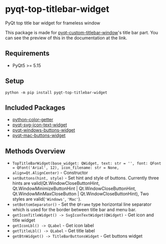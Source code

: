 # pyqt-top-titlebar-widget
PyQt top title bar widget for frameless window

This package is made for <a href="https://github.com/yjg30737/pyqt-custom-titlebar-window.git">pyqt-custom-titlebar-window</a>'s title bar part. You can see the preview of this in the documentation at the link.

## Requirements
* PyQt5 >= 5.15

## Setup
`python -m pip install pyqt-top-titlebar-widget`

## Included Packages
* <a href="https://github.com/yjg30737/python-color-getter.git">python-color-getter</a>
* <a href="https://github.com/yjg30737/pyqt-svg-icon-text-widget.git">pyqt-svg-icon-text-widget</a>
* <a href="https://github.com/yjg30737/pyqt-windows-buttons-widget.git">pyqt-windows-buttons-widget</a>
* <a href="https://github.com/yjg30737/pyqt-mac-buttons-widget.git">pyqt-mac-buttons-widget</a>

## Methods Overview
* `TopTitleBarWidget(base_widget: QWidget, text: str = '', font: QFont = QFont('Arial', 12), icon_filename: str = None, align=Qt.AlignCenter)` - Constructor
* `setButtons(hint, style)` - Set hint and style of buttons. Currently three hints are valid(Qt.WindowCloseButtonHint, Qt.WindowMinimizeButtonHint | Qt.WindowCloseButtonHint, Qt.WindowMinMaxCloseButton | Qt.WindowCloseButtonHint),  Two styles are valid(```'Windows'```, ```'Mac'```).
* `setBottomSeparator()` - Set the `QFrame` type horizontal line separator which is used for the border between title bar and menu bar.
* `getIconTitleWidget() -> SvgIconTextWidget(QWidget)` - Get icon and title widget
* `getIconLbl() -> QLabel` - Get icon label
* `getTitleLbl() -> QLabel` - Get title label
* `getBtnWidget() -> TitleBarButtonsWidget` - Get buttons widget
